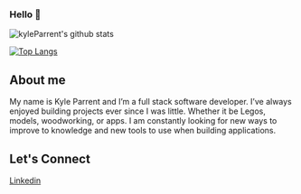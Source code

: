 ### Hello 👋

<!--
**kyleParrent/kyleParrent** is a ✨ _special_ ✨ repository because its `README.md` (this file) appears on your GitHub profile.

Here are some ideas to get you started:

- 🔭 I’m currently working on ...
- 🌱 I’m currently learning ...
- 👯 I’m looking to collaborate on ...
- 🤔 I’m looking for help with ...
- 💬 Ask me about ...
- 📫 How to reach me: ...
- 😄 Pronouns: ...
- ⚡ Fun fact: ...
-->
![kyleParrent's github stats](https://github-readme-stats.vercel.app/api?username=kyleParrent)

[![Top Langs](https://github-readme-stats.vercel.app/api/top-langs/?username=kyleParrent)](https://github.com/kyleParrent/github-readme-stats)

## About me

My name is Kyle Parrent and I’m a full stack software developer. I’ve always enjoyed building projects ever since I was little. Whether it be Legos, models, woodworking, or apps. I am constantly looking for new ways to improve to knowledge and new tools to use when building applications.

## Let's Connect

[Linkedin](https://www.linkedin.com/in/kyle-parrent/)
